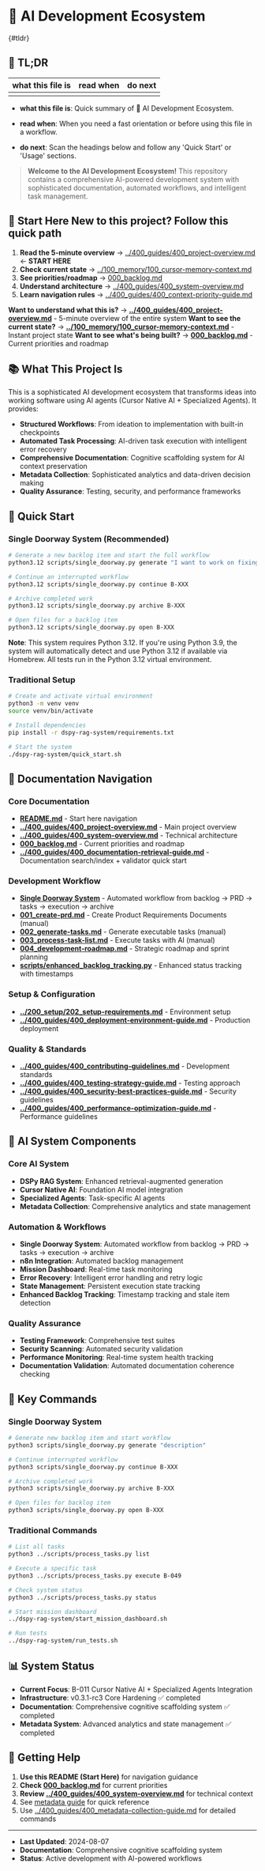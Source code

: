 <!-- ANCHOR_KEY: core-readme -->
<!-- ANCHOR_PRIORITY: 10 -->
<!-- MEMORY_CONTEXT: HIGH - Core documentation and workflow overview -->
<!-- DATABASE_SYNC: REQUIRED -->
<!-- ROLE_PINS: ["planner", "implementer"] -->
<!-- CONTEXT_REFERENCE: ../400_guides/400_context-priority-guide.md -->
<!-- MODULE_REFERENCE: ../100_memory/100_cursor-memory-context.md -->
<!-- MODULE_REFERENCE: ../400_guides/400_deployment-environment-guide.md -->
<!-- MODULE_REFERENCE: ../400_guides/400_contributing-guidelines.md -->

# 🚀 AI Development Ecosystem

{#tldr}

## 🔎 TL;DR

| what this file is | read when | do next |
|---|---|---|
|  |  |  |

- **what this file is**: Quick summary of 🚀 AI Development Ecosystem.

- **read when**: When you need a fast orientation or before using this file in a workflow.

- **do next**: Scan the headings below and follow any 'Quick Start' or 'Usage' sections.

> **Welcome to the AI Development Ecosystem!** This repository contains a comprehensive AI-powered development system
with sophisticated documentation, automated workflows, and intelligent task management.

## 🎯 **Start Here** New to this project? Follow this quick path

1. **Read the 5‑minute overview** → [../400_guides/400_project-overview.md](../400_guides/400_project-overview.md) ← **START HERE**
2. **Check current state** → [../100_memory/100_cursor-memory-context.md](../100_memory/100_cursor-memory-context.md)
3. **See priorities/roadmap** → [000_backlog.md](000_backlog.md)
4. **Understand architecture** → [../400_guides/400_system-overview.md](../400_guides/400_system-overview.md)
5. **Learn navigation rules** → [../400_guides/400_context-priority-guide.md](../400_guides/400_context-priority-guide.md)

**Want to understand what this is?** → **[../400_guides/400_project-overview.md](../400_guides/400_project-overview.md)** - 5-minute overview of the entire system
**Want to see the current state?** → **[../100_memory/100_cursor-memory-context.md](../100_memory/100_cursor-memory-context.md)** - Instant project state
**Want to see what's being built?** → **[000_backlog.md](000_backlog.md)** - Current priorities and roadmap

## 📚 **What This Project Is**

This is a sophisticated AI development ecosystem that transforms ideas into working
software using AI agents (Cursor Native AI + Specialized Agents). It provides:

- **Structured Workflows**: From ideation to implementation with built-in checkpoints
- **Automated Task Processing**: AI-driven task execution with intelligent error recovery
- **Comprehensive Documentation**: Cognitive scaffolding system for AI context preservation
- **Metadata Collection**: Sophisticated analytics and data-driven decision making
- **Quality Assurance**: Testing, security, and performance frameworks

## 🚀 **Quick Start**

### **Single Doorway System (Recommended)**
```bash
# Generate a new backlog item and start the full workflow
python3.12 scripts/single_doorway.py generate "I want to work on fixing a feature"

# Continue an interrupted workflow
python3.12 scripts/single_doorway.py continue B-XXX

# Archive completed work
python3.12 scripts/single_doorway.py archive B-XXX

# Open files for a backlog item
python3.12 scripts/single_doorway.py open B-XXX
```

**Note**: This system requires Python 3.12. If you're using Python 3.9, the system will automatically detect and use Python 3.12 if available via Homebrew. All tests run in the Python 3.12 virtual environment.

### **Traditional Setup**
```bash
# Create and activate virtual environment
python3 -m venv venv
source venv/bin/activate

# Install dependencies
pip install -r dspy-rag-system/requirements.txt

# Start the system
./dspy-rag-system/quick_start.sh
```

## 📖 **Documentation Navigation**

### **Core Documentation**
- **[README.md](README.md)** - Start here navigation
- **[../400_guides/400_project-overview.md](../400_guides/400_project-overview.md)** - Main project overview
- **[../400_guides/400_system-overview.md](../400_guides/400_system-overview.md)** - Technical architecture
- **[000_backlog.md](000_backlog.md)** - Current priorities and roadmap
- **[../400_guides/400_documentation-retrieval-guide.md](../400_guides/400_documentation-retrieval-guide.md)** - Documentation search/index + validator quick start

### **Development Workflow**
- **[Single Doorway System](../scripts/single_doorway.py)** - Automated workflow from backlog → PRD → tasks → execution → archive
- **[001_create-prd.md](001_create-prd.md)** - Create Product Requirements Documents (manual)
- **[002_generate-tasks.md](002_generate-tasks.md)** - Generate executable tasks (manual)
- **[003_process-task-list.md](003_process-task-list.md)** - Execute tasks with AI (manual)
- **[004_development-roadmap.md](004_development-roadmap.md)** - Strategic roadmap and sprint planning
- **[scripts/enhanced_backlog_tracking.py](../scripts/enhanced_backlog_tracking.py)** - Enhanced status tracking with timestamps

### **Setup & Configuration**
- **[../200_setup/202_setup-requirements.md](../200_setup/202_setup-requirements.md)** - Environment setup
- **[../400_guides/400_deployment-environment-guide.md](../400_guides/400_deployment-environment-guide.md)** - Production deployment

### **Quality & Standards**
- **[../400_guides/400_contributing-guidelines.md](../400_guides/400_contributing-guidelines.md)** - Development standards
- **[../400_guides/400_testing-strategy-guide.md](../400_guides/400_testing-strategy-guide.md)** - Testing approach
- **[../400_guides/400_security-best-practices-guide.md](../400_guides/400_security-best-practices-guide.md)** - Security guidelines
- **[../400_guides/400_performance-optimization-guide.md](../400_guides/400_performance-optimization-guide.md)** - Performance guidelines

## 🤖 **AI System Components**

### **Core AI System**
- **DSPy RAG System**: Enhanced retrieval-augmented generation
- **Cursor Native AI**: Foundation AI model integration
- **Specialized Agents**: Task-specific AI agents
- **Metadata Collection**: Comprehensive analytics and state management

### **Automation & Workflows**
- **Single Doorway System**: Automated workflow from backlog → PRD → tasks → execution → archive
- **n8n Integration**: Automated backlog management
- **Mission Dashboard**: Real-time task monitoring
- **Error Recovery**: Intelligent error handling and retry logic
- **State Management**: Persistent execution state tracking
- **Enhanced Backlog Tracking**: Timestamp tracking and stale item detection

### **Quality Assurance**
- **Testing Framework**: Comprehensive test suites
- **Security Scanning**: Automated security validation
- **Performance Monitoring**: Real-time system health tracking
- **Documentation Validation**: Automated documentation coherence checking

## 🔧 **Key Commands**

### **Single Doorway System**
```bash
# Generate new backlog item and start workflow
python3 scripts/single_doorway.py generate "description"

# Continue interrupted workflow
python3 scripts/single_doorway.py continue B-XXX

# Archive completed work
python3 scripts/single_doorway.py archive B-XXX

# Open files for backlog item
python3 scripts/single_doorway.py open B-XXX
```

### **Traditional Commands**
```bash
# List all tasks
python3 ../scripts/process_tasks.py list

# Execute a specific task
python3 ../scripts/process_tasks.py execute B-049

# Check system status
python3 ../scripts/process_tasks.py status

# Start mission dashboard
../dspy-rag-system/start_mission_dashboard.sh

# Run tests
../dspy-rag-system/run_tests.sh
```

## 📊 **System Status**

- **Current Focus**: B-011 Cursor Native AI + Specialized Agents Integration
- **Infrastructure**: v0.3.1-rc3 Core Hardening ✅ completed
- **Documentation**: Comprehensive cognitive scaffolding system ✅ completed
- **Metadata System**: Advanced analytics and state management ✅ completed

## 🎯 **Getting Help**

1. **Use this README (Start Here)** for navigation guidance
2. **Check [000_backlog.md](000_backlog.md)** for current priorities
3. **Review [../400_guides/400_system-overview.md](../400_guides/400_system-overview.md)** for technical context
4. See [metadata guide](../400_guides/400_metadata-collection-guide.md) for quick reference
5. Use [../400_guides/400_metadata-collection-guide.md](../400_guides/400_metadata-collection-guide.md#) for detailed commands

---

- **Last Updated**: 2024-08-07
- **Documentation**: Comprehensive cognitive scaffolding system
- **Status**: Active development with AI-powered workflows
